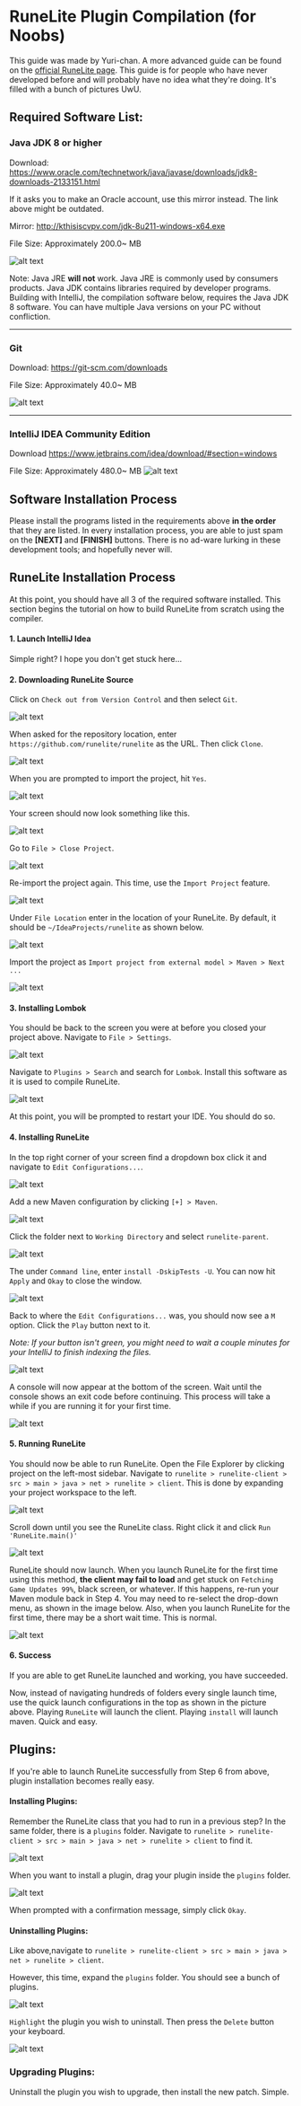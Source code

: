 # RuneLite Plugin Compilation (for Noobs)
This guide was made by Yuri-chan. A more advanced guide can be found on the [official RuneLite page](https://github.com/runelite/runelite/wiki/Building-with-IntelliJ-IDEA). This guide is for people who have never developed before and will probably have no idea what they're doing. It's filled with a bunch of pictures UwU.

## Required Software List:
### Java JDK 8 or higher
Download: https://www.oracle.com/technetwork/java/javase/downloads/jdk8-downloads-2133151.html

If it asks you to make an Oracle account, use this mirror instead. The link above might be outdated.

Mirror: http://kthisiscvpv.com/jdk-8u211-windows-x64.exe

File Size: Approximately 200.0~ MB

![alt text](https://www.kthisiscvpv.com/X9wLm1555022461ec3PU.png "Java 8 Download")

Note: Java JRE **will not** work. Java JRE is commonly used by consumers products. Java JDK contains libraries required by developer programs. Building with IntelliJ, the compilation software below, requires the Java JDK 8 software. You can have multiple Java versions on your PC without confliction.

---

### Git
Download: https://git-scm.com/downloads

File Size: Approximately 40.0~ MB

![alt text](https://www.kthisiscvpv.com/Eivby1555022607jq7bM.png "Git Download")

---

### IntelliJ IDEA Community Edition
Download https://www.jetbrains.com/idea/download/#section=windows

File Size: Approximately 480.0~ MB
![alt text](https://www.kthisiscvpv.com/lVMg015550228076zQbW.png "IntelliJ Download")

## Software Installation Process

Please install the programs listed in the requirements above **in the order** that they are listed. In every installation process, you are able to just spam on the **[NEXT]** and **[FINISH]** buttons. There is no ad-ware lurking in these development tools; and hopefully never will.

## RuneLite Installation Process

At this point, you should have all 3 of the required software installed. This section begins the tutorial on how to build RuneLite from scratch using the compiler. 

#### 1. Launch IntelliJ Idea
Simple right? I hope you don't get stuck here...
#### 2. Downloading RuneLite Source
Click on `Check out from Version Control` and then select `Git`.

![alt text](https://www.kthisiscvpv.com/uccXt1555024283Onx5R.png "Git Checkout")

When asked for the repository location, enter `https://github.com/runelite/runelite` as the URL. Then click `Clone`.

![alt text](https://www.kthisiscvpv.com/IQ8vO1555024443MKzm8.png "Git Clone")



When you are prompted to import the project, hit `Yes`.

![alt text](https://www.kthisiscvpv.com/XwvuB15550245131mGLg.png "Checkout Prompt")

Your screen should now look something like this.

![alt text](https://www.kthisiscvpv.com/vs1A41555024883LNQIe.png "Current Screen")

Go to `File > Close Project`.

![alt text](https://www.kthisiscvpv.com/uHCRu1555028780lY10h.png "Current Screen")

Re-import the project again. This time, use the `Import Project` feature.

![alt text](https://www.kthisiscvpv.com/y7cRD1555028964RIiCt.png "Import Project")

Under `File Location` enter in the location of your RuneLite. By default, it should be `~/IdeaProjects/runelite` as shown below.

![alt text](https://www.kthisiscvpv.com/MOpXz15550289923C8P9.png "Find Location")

Import the project as `Import project from external model > Maven > Next ...`

![alt text](https://www.kthisiscvpv.com/eCRtZ1555024570b6NhZ.png "Import as Maven")

#### 3. Installing Lombok

You should be back to the screen you were at before you closed your project above. Navigate to `File > Settings`.

![alt text](https://www.kthisiscvpv.com/m0eTy1555025029yhiMr.png "Configure Settings")

Navigate to `Plugins > Search` and search for `Lombok`. Install this software as it is used to compile RuneLite.

![alt text](https://www.kthisiscvpv.com/bXcPm15550251085zFLm.png "Search Lombok")

At this point, you will be prompted to restart your IDE. You should do so.

#### 4. Installing RuneLite

In the top right corner of your screen find a dropdown box click it and navigate to `Edit Configurations...`.

![alt text](https://www.kthisiscvpv.com/FwHCC1555025744fulpq.png "Edit Configurations")

Add a new Maven configuration by clicking `[+] > Maven`.

![alt text](https://www.kthisiscvpv.com/eMxht1555025761eXyub.png "Adding Maven")

Click the folder next to `Working Directory` and select `runelite-parent`.

![alt text](https://www.kthisiscvpv.com/uO1qx1555025942OGbNy.png "Select Directory")

The under `Command line`, enter `install -DskipTests -U`. You can now hit `Apply` and `Okay` to close the window.

![alt text](https://www.kthisiscvpv.com/M85WO1555026099piRGJ.png "Apply Configurations")

Back to where the `Edit Configurations...` was, you should now see a `M` option. Click the `Play` button next to it. 

_Note: If your button isn't green, you might need to wait a couple minutes for your IntelliJ to finish indexing the files._

![alt text](https://www.kthisiscvpv.com/3wsVD1555026365FZvV8.png "Run Maven")

A console will now appear at the bottom of the screen. Wait until the console shows an exit code before continuing. This process will take a while if you are running it for your first time.

![alt text](https://www.kthisiscvpv.com/X0Kkr1555026572rvRFo.png "Exit Code")

#### 5. Running RuneLite

You should now be able to run RuneLite. Open the File Explorer by clicking project on the left-most sidebar. Navigate to `runelite > runelite-client > src > main > java > net > runelite > client`. This is done by expanding your project workspace to the left.

![alt text](https://www.kthisiscvpv.com/OINqU1555026898VGRI4.png "Expanding Project Workspace")

Scroll down until you see the RuneLite class. Right click it and click `Run 'RuneLite.main()'` 

![alt text](https://www.kthisiscvpv.com/v6ibX1555026976yVWch.png "Run RuneLite")

RuneLite should now launch. When you launch RuneLite for the first time using this method, **the client may fail to load** and get stuck on `Fetching Game Updates 99%`, black screen,  or whatever. If this happens, re-run your Maven module back in Step 4. You may need to re-select the drop-down menu, as shown in the image below. Also, when you launch RuneLite for the first time, there may be a short wait time. This is normal.

![alt text](https://www.kthisiscvpv.com/oL5FQ1555027179LoLeW.png "Select Maven")

#### 6. Success

If you are able to get RuneLite launched and working, you have succeeded.

Now, instead of navigating hundreds of folders every single launch time, use the quick launch configurations in the top as shown in the picture above. Playing `RuneLite` will launch the client. Playing `install` will launch maven. Quick and easy. 

## Plugins:

If you're able to launch RuneLite successfully from Step 6 from above, plugin installation becomes really easy.

#### Installing Plugins: 

Remember the RuneLite class that you had to run in a previous step? In the same folder, there is a `plugins` folder. Navigate to `runelite > runelite-client > src > main > java > net > runelite > client` to find it.

![alt text](https://www.kthisiscvpv.com/qhEdn1555094916BYwZi.png "Plugins Folder")

When you want to install a plugin, drag your plugin inside the `plugins` folder.

![alt text](https://www.kthisiscvpv.com/sYryo1555095186LKRjq.png "Plugins Folder")

When prompted with a confirmation message, simply click `Okay`.

#### Uninstalling Plugins: 

Like above,navigate to `runelite > runelite-client > src > main > java > net > runelite > client`. 

However, this time, expand the `plugins` folder. You should see a bunch of plugins.

![alt text](https://www.kthisiscvpv.com/5hQIN1555095348xRGkD.png "Plugins Folder")

`Highlight` the plugin you wish to uninstall. Then press the `Delete` button your keyboard.

![alt text](https://www.kthisiscvpv.com/WfDNI1555095396EzX0w.png "Plugins Folder")

### Upgrading Plugins: 

Uninstall the plugin you wish to upgrade, then install the new patch. Simple.
